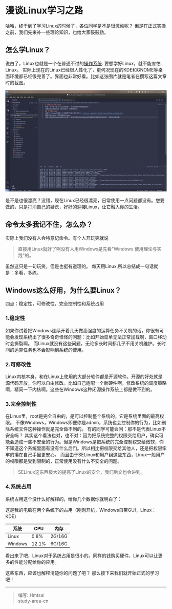 # 漫谈Linux学习之路

哈哈，终于到了学习Linux的时候了，各位同学是不是很激动呢？
但是在正式实操之前，我们先来补一些理论知识，也给大家鼓鼓劲。

## 怎么学Linux？
说白了，Linux也就是一个在普通不过的[操作系统](../learn_computer_basic/operating_system.md).
要想学好Linux，就不能害怕Linux。
实际上现在的Linux已经很人性化了，更何况现在的KDE和GNOME等桌面环境都已经很完善了。界面也非常好看。比如这张图片就是笔者在撰写这篇文章时的截图。

![2.1.1](./assets/2.1.1.png)

是不是也很漂亮？没错，现在Linux已经很漂亮，日常使用一点问题都没有。您要做的，只是打消自己的疑虑，好好的迎接Linux，让它融入你的生活。

## 命令太多我记不住，怎么办？
实际上我们没有人会特意记命令。有个人开玩笑就说
> 直接用Linux就好了啊没有人用Windows是先看"Windows 使用理论与实践"的。

虽然这只是一句玩笑，但是也挺有道理的。
每天用Linux,所以总结成一句话就是：多看，多练。

## Windows这么好用，为什么要Linux？

四点：稳定性，可修改性，完全控制性和系统占用

### 1.稳定性
如果你试着把Windows连续开着几天做高强度的运算任务不关机的话，你很有可能会发现系统出了很多奇奇怪怪的问题：比如开始菜单无法正常加载啊，窗口移动时会撕裂啊。
而Linux就没有这些问题，无论多长时间都几乎不用关机维护。长时间的运算任务也不会影响到系统的使用。

### 2.可修改性
Linux内核本身，和在Linux上使用的大部分软件都是开源软件。开源的好处就是源代码开放，你可以自由修改。比如自己适配一个新硬件啊，修改系统的调度策略啊，精简一下内核啊。这些在Windows这种闭源操作系统上都是做不到的。

### 3.完全控制性
在Linux里，root是完全自由的，是可以控制整个系统的，它是系统里面的最高权限。
不像Windows，Windows即便你是admin，系统也会控制你的行为，比如删除系统文件这种操作就是完全做不到的。
有的同学可能会问：那不是代表Linux不安全吗？
其实这个看法也对，也不对：因为把系统完整的权限交给用户，确实可能会造成一些不安全的行为。但是Windows是把系统的完全控制权交给微软，你不知道这个系统里面有没有什么后门。所以相比把权限交给其他人，还是把权限牢牢的攥在自己手里更安心。
而且由于SELinux和用户组这些东西，Linux一般用户的权限都是受到限制的，正常使用没有什么不安全的问题。
> SELinux这东西极大的提高了Linux的安全，我们后文也会讲到。

### 4.系统占用
系统占用这个没什么好解释的，给你几个数据你就明白了：

这是我的电脑在两个系统下的占用（刚刚开机，Windows自带GUI，Linux：KDE）

|系统|CPU|内存|
|-----|-----|-----|
|Linux|0.8%|2G/16G|
|Windows|12.1%|6G/16G|

看出来了吧，Linux对于系统占用是很小的。同样的钱购买硬件，Linux可以让更多的性能分配给你的应用。


这些东西，应该也解释清楚你的问题了吧？
那么接下来我们就开始正式的学习吧！

---
> 编写: Hmtsai</br>
> study-area-cn
